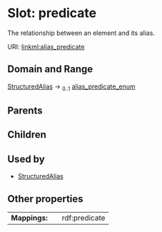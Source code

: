 
# Slot: predicate


The relationship between an element and its alias.

URI: [linkml:alias_predicate](https://w3id.org/linkml/alias_predicate)


## Domain and Range

[StructuredAlias](StructuredAlias.md) &#8594;  <sub>0..1</sub> [alias_predicate_enum](alias_predicate_enum.md)

## Parents


## Children


## Used by

 * [StructuredAlias](StructuredAlias.md)

## Other properties

|  |  |  |
| --- | --- | --- |
| **Mappings:** | | rdf:predicate |

